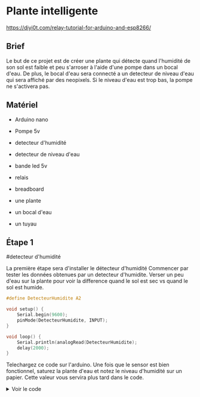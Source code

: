 # Plante intelligente

https://diyi0t.com/relay-tutorial-for-arduino-and-esp8266/


## Brief
Le but de ce projet est de créer une plante qui détecte quand l'humidité de son sol est faible et peu s'arroser
à l'aide d'une pompe dans un bocal d'eau. De plus, le bocal d'eau sera connecté a un detecteur de niveau d'eau qui sera affiché par des neopixels.
Si le niveau d'eau est trop bas, la pompe ne s'activera pas.

## Matériel
* Arduino nano
* Pompe 5v
* detecteur d'humidité
* detecteur de niveau d'eau
* bande led 5v
* relais
* breadboard

* une plante
* un bocal d'eau
* un tuyau


## Étape 1
#detecteur d'humidité

La première étape sera d'installer le détecteur d'humidité
Commencer par tester les données obtenues par un detecteur d'humidite.
Verser un peu d'eau sur la plante pour voir la difference quand le sol est sec vs quand le sol est humide.

```c
#define DetecteurHumidite A2

void setup() {
	Serial.begin(9600);
	pinMode(DetecteurHumidite, INPUT);
}

void loop() {
	Serial.println(analogRead(DetecteurHumidite);
	delay(2000);	
}
```

Telechargez ce code sur l'arduino.
Une fois que le sensor est bien fonctionnel, saturez la plante d'eau et notez le niveau d'humidité sur un papier.
Cette valeur vous servira plus tard dans le code.

<details>
	<summary>Voir le code</summary>
	</p>
	
	```c
	void verifierHumidite(){
		humidite = analogRead(DetecteurHumidite);
		Serial.println(humidite);
		//si le sol est sec, activer la pompe
		if (humidite < seuilSecheresse && niveauDeau > 0){
			Serial.println('x');
			digitalWrite(Relais, HIGH);
			delay(tempsDarrosage);
			digitalWrite(Relais, LOW);
		}
	}
	```

</details>